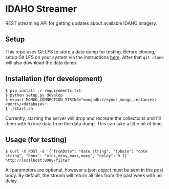 # IDAHO Streamer

REST streaming API for getting updates about available IDAHO imagery.

## Setup

This repo uses Git LFS to store a data dump for testing.  Before cloning, setup Git LFS on your system via the instructions [here](https://git-lfs.github.com/).  After that `git clone` will also download the data dump.

## Installation (for development)

```
$ pip install -r requirements.txt
$ python setup.py develop
$ export MONGO_CONNECTION_STRING="mongodb://<your_mongo_instance>:<port>/<database>"
$ ./start.sh
```

Currently, starting the server will drop and recreate the collections and fill them with fixture data from the data dump.  This can take a little bit of time.

## Usage (for testing)

```
$ curl -X POST -d '{"fromDate": "date string", "toDate": "date string", "bbox": "minx,miny,maxx,maxy", "delay": 0.1}' http://localhost:8080/filter
```

All parameters are optional, however a json object must be sent in the post body.  By default, the stream will return all tiles from the past week with no delay.
